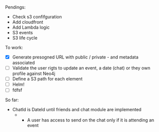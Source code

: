 Pendings:
* Check s3 confifguration
* Add cloudfront
* Add Lambda logic
* S3 events
* S3 life cycle



To work:
- [x] Generate presogned URL with public / private - and metadata associated
- [ ] Validate the user rigts to update an event, a date (chat) or they own profile against Neo4j
- [ ] Define a S3 path for each element
- [ ] Helm!
- [ ] fdfsf

So far:
- ChatId is DateId until friends and chat module are implemented
    - - A user has access to send on the chat only if it is attending an event